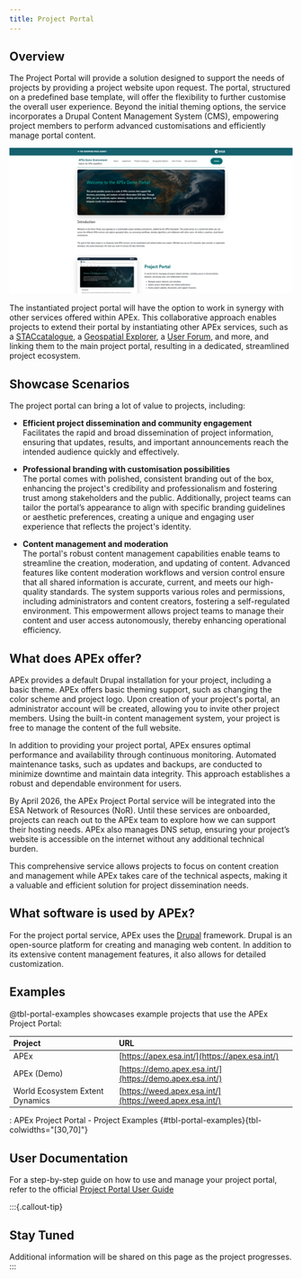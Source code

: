 ```yaml
---
title: Project Portal
---
```


## Overview

The Project Portal will provide a solution designed to support the needs of projects by providing a project website upon
request. The portal, structured on a predefined base template, will offer the flexibility to further customise the
overall user experience. Beyond the initial theming options, the service incorporates a Drupal Content Management
System (CMS), empowering project members to perform advanced customisations and efficiently manage portal content.

![APEx Project Portal](images/portal.png)

The instantiated project portal will have the option to work in synergy with other services offered within APEx. This
collaborative approach enables projects to extend their portal by instantiating other APEx services, such as a
[STACcatalogue](catalog.qmd), a [Geospatial Explorer](geospatial_explorer.md), a [User Forum](forum.md), and more, and
linking them to the main project portal, resulting in a dedicated, streamlined project ecosystem.

## Showcase Scenarios

The project portal can bring a lot of value to projects, including:

* **Efficient project dissemination and community engagement**\
  Facilitates the rapid and broad dissemination of project information, ensuring that updates, results, and important
  announcements reach the intended audience quickly and effectively.

* **Professional branding with customisation possibilities**\
  The portal comes with polished, consistent branding out of the box, enhancing the project's credibility and
  professionalism and fostering trust among stakeholders and the public. Additionally, project teams can tailor the
  portal’s appearance to align with specific branding guidelines or aesthetic preferences, creating a unique and
  engaging user experience that reflects the project's identity.

* **Content management and moderation**\
  The portal's robust content management capabilities enable teams to streamline the creation, moderation, and updating
  of content. Advanced features like content moderation workflows and version control ensure that all shared information
  is accurate, current, and meets our high-quality standards. The system supports various roles and permissions,
  including administrators and content creators, fostering a self-regulated environment. This empowerment allows project
  teams to manage their content and user access autonomously, thereby enhancing operational efficiency.

## What does APEx offer?

APEx provides a default Drupal installation for your project, including a basic theme. APEx offers basic theming
support, such as changing the color scheme and project logo. Upon creation of your project's portal, an administrator
account will be created, allowing you to invite other project members. Using the built-in content management system,
your project is free to manage the content of the full website.

In addition to providing your project portal, APEx ensures optimal performance and availability through continuous
monitoring. Automated maintenance tasks, such as updates and backups, are conducted to minimize downtime and maintain
data integrity. This approach establishes a robust and dependable environment for users.

By April 2026, the APEx Project Portal service will be integrated into the ESA Network of Resources (NoR). Until these
services are onboarded, projects can reach out to the APEx team to explore how we can support their hosting needs. APEx
also manages DNS setup, ensuring your project’s website is accessible on the internet without any additional technical
burden.

This comprehensive service allows projects to focus on content creation and management while APEx takes care of the
technical aspects, making it a valuable and efficient solution for project dissemination needs.

## What software is used by APEx?

For the project portal service, APEx uses the [Drupal](https://www.drupal.org/) framework. Drupal is an open-source
platform for creating and managing web content. In addition to its extensive content management features, it also allows
for detailed customization.

## Examples

@tbl-portal-examples showcases example projects that use the APEx Project Portal:

| Project                         | URL                                                      |
| :------------------------------ | :------------------------------------------------------- |
| APEx                            | [https://apex.esa.int/](https://apex.esa.int/)           |
| APEx (Demo)                     | [https://demo.apex.esa.int/](https://demo.apex.esa.int/) |
| World Ecosystem Extent Dynamics | [https://weed.apex.esa.int/](https://weed.apex.esa.int/) |

: APEx Project Portal - Project Examples {#tbl-portal-examples}{tbl-colwidths="[30,70]"}

## User Documentation

For a step-by-step guide on how to use and manage your project portal, refer to the official
[Project Portal User Guide](../guides/project_portal/)

:::{.callout-tip}

## Stay Tuned

Additional information will be shared on this page as the project progresses.
:::
